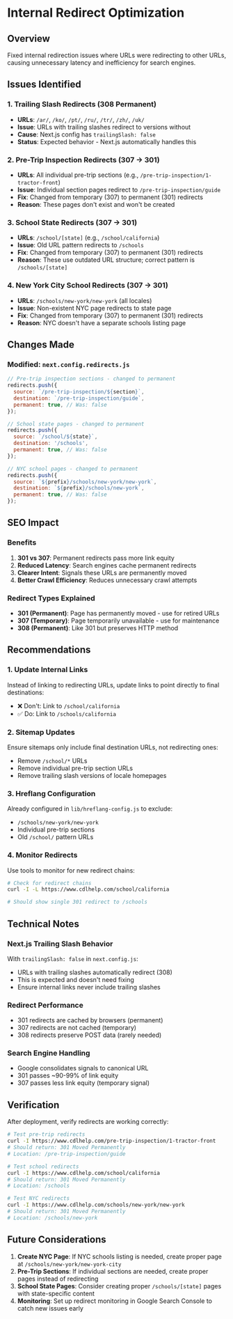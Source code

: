# Internal Redirect Optimization

## Overview

Fixed internal redirection issues where URLs were redirecting to other URLs, causing unnecessary latency and inefficiency for search engines.

## Issues Identified

### 1. Trailing Slash Redirects (308 Permanent)

- **URLs**: `/ar/`, `/ko/`, `/pt/`, `/ru/`, `/tr/`, `/zh/`, `/uk/`
- **Issue**: URLs with trailing slashes redirect to versions without
- **Cause**: Next.js config has `trailingSlash: false`
- **Status**: Expected behavior - Next.js automatically handles this

### 2. Pre-Trip Inspection Redirects (307 → 301)

- **URLs**: All individual pre-trip sections (e.g., `/pre-trip-inspection/1-tractor-front`)
- **Issue**: Individual section pages redirect to `/pre-trip-inspection/guide`
- **Fix**: Changed from temporary (307) to permanent (301) redirects
- **Reason**: These pages don't exist and won't be created

### 3. School State Redirects (307 → 301)

- **URLs**: `/school/[state]` (e.g., `/school/california`)
- **Issue**: Old URL pattern redirects to `/schools`
- **Fix**: Changed from temporary (307) to permanent (301) redirects
- **Reason**: These use outdated URL structure; correct pattern is `/schools/[state]`

### 4. New York City School Redirects (307 → 301)

- **URLs**: `/schools/new-york/new-york` (all locales)
- **Issue**: Non-existent NYC page redirects to state page
- **Fix**: Changed from temporary (307) to permanent (301) redirects
- **Reason**: NYC doesn't have a separate schools listing page

## Changes Made

### Modified: `next.config.redirects.js`

```javascript
// Pre-trip inspection sections - changed to permanent
redirects.push({
  source: `/pre-trip-inspection/${section}`,
  destination: `/pre-trip-inspection/guide`,
  permanent: true, // Was: false
});

// School state pages - changed to permanent
redirects.push({
  source: `/school/${state}`,
  destination: '/schools',
  permanent: true, // Was: false
});

// NYC school pages - changed to permanent
redirects.push({
  source: `${prefix}/schools/new-york/new-york`,
  destination: `${prefix}/schools/new-york`,
  permanent: true, // Was: false
});
```

## SEO Impact

### Benefits

1. **301 vs 307**: Permanent redirects pass more link equity
2. **Reduced Latency**: Search engines cache permanent redirects
3. **Clearer Intent**: Signals these URLs are permanently moved
4. **Better Crawl Efficiency**: Reduces unnecessary crawl attempts

### Redirect Types Explained

- **301 (Permanent)**: Page has permanently moved - use for retired URLs
- **307 (Temporary)**: Page temporarily unavailable - use for maintenance
- **308 (Permanent)**: Like 301 but preserves HTTP method

## Recommendations

### 1. Update Internal Links

Instead of linking to redirecting URLs, update links to point directly to final destinations:

- ❌ Don't: Link to `/school/california`
- ✅ Do: Link to `/schools/california`

### 2. Sitemap Updates

Ensure sitemaps only include final destination URLs, not redirecting ones:

- Remove `/school/*` URLs
- Remove individual pre-trip section URLs
- Remove trailing slash versions of locale homepages

### 3. Hreflang Configuration

Already configured in `lib/hreflang-config.js` to exclude:

- `/schools/new-york/new-york`
- Individual pre-trip sections
- Old `/school/` pattern URLs

### 4. Monitor Redirects

Use tools to monitor for new redirect chains:

```bash
# Check for redirect chains
curl -I -L https://www.cdlhelp.com/school/california

# Should show single 301 redirect to /schools
```

## Technical Notes

### Next.js Trailing Slash Behavior

With `trailingSlash: false` in `next.config.js`:

- URLs with trailing slashes automatically redirect (308)
- This is expected and doesn't need fixing
- Ensure internal links never include trailing slashes

### Redirect Performance

- 301 redirects are cached by browsers (permanent)
- 307 redirects are not cached (temporary)
- 308 redirects preserve POST data (rarely needed)

### Search Engine Handling

- Google consolidates signals to canonical URL
- 301 passes ~90-99% of link equity
- 307 passes less link equity (temporary signal)

## Verification

After deployment, verify redirects are working correctly:

```bash
# Test pre-trip redirects
curl -I https://www.cdlhelp.com/pre-trip-inspection/1-tractor-front
# Should return: 301 Moved Permanently
# Location: /pre-trip-inspection/guide

# Test school redirects
curl -I https://www.cdlhelp.com/school/california
# Should return: 301 Moved Permanently
# Location: /schools

# Test NYC redirects
curl -I https://www.cdlhelp.com/schools/new-york/new-york
# Should return: 301 Moved Permanently
# Location: /schools/new-york
```

## Future Considerations

1. **Create NYC Page**: If NYC schools listing is needed, create proper page at `/schools/new-york/new-york-city`
2. **Pre-Trip Sections**: If individual sections are needed, create proper pages instead of redirecting
3. **School State Pages**: Consider creating proper `/schools/[state]` pages with state-specific content
4. **Monitoring**: Set up redirect monitoring in Google Search Console to catch new issues early
